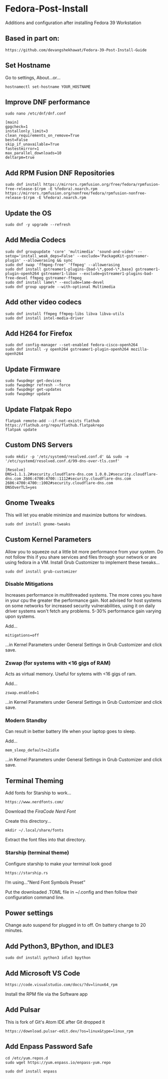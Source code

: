 # Fedora-Post-Install 

Additions and configuration after installing Fedora 39 Workstation

## Based in part on:

	https://github.com/devangshekhawat/Fedora-39-Post-Install-Guide

## Set Hostname

Go to settings, About...or...

	hostnamectl set-hostname YOUR_HOSTNAME

## Improve DNF performance

	sudo nano /etc/dnf/dnf.conf

	[main]
	gpgcheck=1
	installonly_limit=3
	clean_requirements_on_remove=True
	best=False
	skip_if_unavailable=True
	fastestmirror=1
	max_parallel_downloads=10
	deltarpm=true


## Add RPM Fusion DNF Repositories

	sudo dnf install https://mirrors.rpmfusion.org/free/fedora/rpmfusion-free-release-$(rpm -E %fedora).noarch.rpm https://mirrors.rpmfusion.org/nonfree/fedora/rpmfusion-nonfree-release-$(rpm -E %fedora).noarch.rpm

## Update the OS

	sudo dnf -y upgrade --refresh

## Add Media Codecs

	sudo dnf groupupdate 'core' 'multimedia' 'sound-and-video' --setop='install_weak_deps=False' --exclude='PackageKit-gstreamer-plugin' --allowerasing && sync
	sudo dnf swap 'ffmpeg-free' 'ffmpeg' --allowerasing
	sudo dnf install gstreamer1-plugins-{bad-\*,good-\*,base} gstreamer1-plugin-openh264 gstreamer1-libav --exclude=gstreamer1-plugins-bad-free-devel ffmpeg gstreamer-ffmpeg
	sudo dnf install lame\* --exclude=lame-devel
	sudo dnf group upgrade --with-optional Multimedia

## Add other video codecs

	sudo dnf install ffmpeg ffmpeg-libs libva libva-utils
	sudo dnf install intel-media-driver

## Add H264 for Firefox

	sudo dnf config-manager --set-enabled fedora-cisco-openh264
	sudo dnf install -y openh264 gstreamer1-plugin-openh264 mozilla-openh264

## Update Firmware

	sudo fwupdmgr get-devices
	sudo fwupdmgr refresh --force
	sudo fwupdmgr get-updates
	sudo fwupdmgr update

## Update Flatpak Repo

	flatpak remote-add --if-not-exists flathub https://flathub.org/repo/flathub.flatpakrepo
	flatpak update

## Custom DNS Servers
	
	sudo mkdir -p '/etc/systemd/resolved.conf.d' && sudo -e '/etc/systemd/resolved.conf.d/99-dns-over-tls.conf'
	
	[Resolve]
	DNS=1.1.1.2#security.cloudflare-dns.com 1.0.0.2#security.cloudflare-dns.com 2606:4700:4700::1112#security.cloudflare-dns.com 2606:4700:4700::1002#security.cloudflare-dns.com
	DNSOverTLS=yes

## Gnome Tweaks

This will let you enable minimize and maximize buttons for windows.

	sudo dnf install gnome-tweaks

## Custom Kernel Parameters

Allow you to squeeze out a little bit more performance from your system. Do not follow this if you share services and files through your network or are using fedora in a VM.
Install Grub Customizer to implement these tweaks...

	sudo dnf install grub-customizer

### Disable Mitigations

Increases performance in multithreaded systems. The more cores you have in your cpu the greater the performance gain. Not advised for host systems on some networks for increased security vulnerabilities, using it on daily driver systems won't fetch any problems. 5-30% performance gain varying upon systems.

Add...

	mitigations=off 
 
 ...in Kernel Parameters under General Settings in Grub Customizer and click save.


### Zswap (for systems with <16 gigs of RAM)

Acts as virtual memory. Useful for sytems with <16 gigs of ram.
	
 Add...
 
 	zswap.enabled=1 
  
  ...in Kernel Parameters under General Settings in Grub Customizer and click save.


### Modern Standby

Can result in better battery life when your laptop goes to sleep.	

Add... 

	mem_sleep_default=s2idle 
 
 ...in Kernel Parameters under General Settings in Grub Customizer and click save.

## Terminal Theming

Add fonts for Starship to work...

	https://www.nerdfonts.com/

Download the _FiraCode Nerd Font_

Create this directory...

	mkdir ~/.local/share/fonts 

Extract the font files into that directory.

### Starship (terminal theme)

Configure starship to make your terminal look good

	https://starship.rs

I’m using…”Nerd Font Symbols Preset”

Put the downloaded .TOML file in ~/.config and then follow their configuration command line.


## Power settings

Change auto suspend for plugged in to off.  On battery change to 20 minutes.

## Add Python3, BPython, and IDLE3

	sudo dnf install python3 idle3 bpython

## Add Microsoft VS Code

 	https://code.visualstudio.com/docs/?dv=linux64_rpm

Install the RPM file via the Software app

## Add Pulsar 

This is fork of Git's Atom IDE after Git dropped it

	https://download.pulsar-edit.dev/?os=linux&type=linux_rpm

## Add Enpass Password Safe

	cd /etc/yum.repos.d
	sudo wget https://yum.enpass.io/enpass-yum.repo

	sudo dnf install enpass
 


